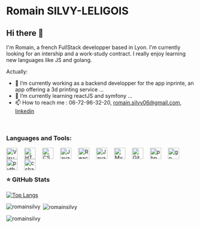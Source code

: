 # Romain SILVY-LELIGOIS

## Hi there 👋

I'm Romain, a french FullStack developper based in Lyon. I'm currently looking for an intership and a work-study contract. I really enjoy learning new languages like JS and golang. 

Actually:

- 🔭 I’m currently working as a backend developper for the app inprinte, an app offering a 3d printing service  ...
- 🌱 I’m currently learning reactJS and symfony ...
- 📫 How to reach me : 06-72-96-32-20, romain.silvy06@gmail.com, <a href="https://www.linkedin.com/in/romainsilvy"> linkedin</a>



<!-- ### Connect with me:
<a href="https://www.linkedin.com/in/romainsilvy"><img alt="linkedin" width="30px" src="https://cdn.jsdelivr.net/gh/devicons/devicon/icons/linkedin/linkedin-original.svg" style="padding-right:15px;" /></a>
<a href="https://mailto:romain.sily06@gmail.com"><img alt="mail" width="30px" src="https://cdn.jsdelivr.net/gh/devicons/devicon/icons/linkedin/linkedin-original.svg" style="padding-right:15px;" /></a> -->


<br/>



### Languages and Tools:
<img align="left" alt="Visual Studio Code" width="30px" src="https://cdn.jsdelivr.net/gh/devicons/devicon/icons/vscode/vscode-original.svg" style="padding-right:15px;" />

<img align="left" alt="HTML5" width="30px" src="https://cdn.jsdelivr.net/gh/devicons/devicon/icons/html5/html5-original.svg" style="padding-right:15px;" />
<img align="left" alt="CSS3" width="30px" src="https://cdn.jsdelivr.net/gh/devicons/devicon/icons/css3/css3-original.svg" style="padding-right:15px;" />
<img align="left" alt="JavaScript" width="30px" src="https://cdn.jsdelivr.net/gh/devicons/devicon/icons/javascript/javascript-original.svg" style="padding-right:15px;" />
<img align="left" alt="React" width="30px" src="https://cdn.jsdelivr.net/gh/devicons/devicon/icons/react/react-original.svg" style="padding-right:15px;" />

<img align="left" alt="Java" width="30px" src="https://cdn.jsdelivr.net/gh/devicons/devicon/icons/java/java-original.svg" style="padding-right:15px;" />
<img align="left" alt="MySQL" width="30px" src="https://cdn.jsdelivr.net/gh/devicons/devicon/icons/mysql/mysql-original.svg" style="padding-right:15px;" />
<img align="left" alt="Git" width="30px" src="https://cdn.jsdelivr.net/gh/devicons/devicon/icons/git/git-original.svg" style="padding-right:15px;" />
<img align="left" alt="php" width="30px" src="https://cdn.jsdelivr.net/gh/devicons/devicon/icons/php/php-original.svg" style="padding-right:15px;" />
<img align="left" alt="go" width="30px" src="https://cdn.jsdelivr.net/gh/devicons/devicon/icons/go/go-original-wordmark.svg" style="padding-right:15px;" />
<img align="left" alt="python" width="30px" src="https://cdn.jsdelivr.net/gh/devicons/devicon/icons/python/python-original.svg" style="padding-right:15px;" />
<img align="left" alt="csharp" width="30px" src="https://cdn.jsdelivr.net/gh/devicons/devicon/icons/csharp/csharp-original.svg" style="padding-right:15px;" />


<br />
<br />
<br/>



### ⭐ GitHub Stats

[![Top Langs](https://github-readme-stats.vercel.app/api/top-langs/?username=romainsilvy&hide=pug,css,SCSS,Procfile&langs_count=10)](https://github.com/anuraghazra/github-readme-stats)

<p><img align="left" src="https://github-readme-stats.vercel.app/api/top-langs?username=romainsilvy&hide=pug,css,SCSS,Procfile&langs_count=10&show_icons=true&locale=en&layout=compact" alt="romainsilvy" /></p>

<p>&nbsp;<img align="center" src="https://github-readme-stats.vercel.app/api?username=romainsilvy&show_icons=true&locale=en" alt="romainsilvy" /></p>

<p><img align="center" src="https://github-readme-streak-stats.herokuapp.com/?user=romainsilvy&" alt="romainsilvy" /></p>



